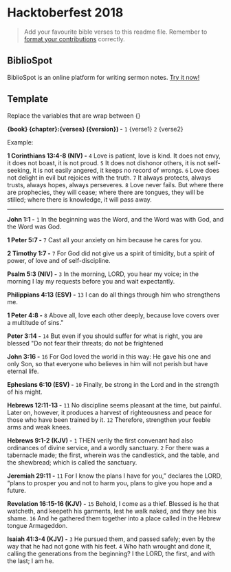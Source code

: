 # Hacktoberfest 2018 

> Add your favourite bible verses to this readme file. Remember to [format your contributions](#template) correctly.

## BiblioSpot

BiblioSpot is an online platform for writing sermon notes. [Try it now!](https://bibliospot.com/register)

## Template

Replace the variables that are wrap between {}

**{book} {chapter}:{verses} ({version}) -** `1` {verse1} `2` {verse2}

Example:

**1 Corinthians 13:4-8 (NIV) -** `4` Love is patient, love is kind. It does not envy, it does not boast, it is not proud. `5` It does not dishonor others, it is not self-seeking, it is not easily angered, it keeps no record of wrongs. `6` Love does not delight in evil but rejoices with the truth. `7` It always protects, always trusts, always hopes, always perseveres. `8` Love never fails. But where there are prophecies, they will cease; where there are tongues, they will be stilled; where there is knowledge, it will pass away.

----

**John 1:1 -** `1` In the beginning was the Word, and the Word was with God, and the Word was God.

**1 Peter 5:7 -** `7` Cast all your anxiety on him because he cares for you.

**2 Timothy 1:7 -** `7` For God did not give us a spirit of timidity, but a spirit of power, of love and of self-discipline.

**Psalm 5:3 (NIV) -** `3` In the morning, LORD, you hear my voice; in the morning I lay my requests before you and wait expectantly.

**Philippians 4:13 (ESV) -** `13` I can do all things through him who strengthens me.

**1 Peter 4:8 -** `8` Above all, love each other deeply, because love covers over a multitude of sins."

**Peter 3:14 -** `14` But even if you should suffer for what is right, you are blessed "Do not fear their threats; do not be frightened

**John 3:16 -** `16` For God loved the world in this way: He gave his one and only Son, so that everyone who believes in him will not perish but have eternal life.

**Ephesians 6:10 (ESV) -** `10` Finally, be strong in the Lord and in the strength of his might.

**Hebrews 12:11-13 -** `11` No discipline seems pleasant at the time, but painful. Later on, however, it produces a harvest of righteousness and peace for those who have been trained by it. `12` Therefore, strengthen your feeble arms and weak knees. 

**Hebrews 9:1-2 (KJV) -** `1` THEN verily the first convenant had also ordinances of divine service, and a wordly sanctuary. `2` For there was a tabernacle made; the first, wherein was the candlestick, and the table, and the shewbread; which is called the sanctuary.


**Jeremiah 29:11 -** `11` For I know the plans I have for you,” declares the LORD, “plans to prosper you and not to harm you, plans to give you hope and a future.

**Revelation 16:15-16 (KJV) -** `15` Behold, I come as a thief. Blessed is he that watcheth, and keepeth his garments, lest he walk naked, and they see his shame. `16` And he gathered them together into a place called in the Hebrew tongue Armageddon. 

**Isaiah 41:3-4 (KJV) -** `3` He pursued them, and passed safely; even by the way that he had not gone with his feet. `4` Who hath wrought and done it, calling the generations from the beginning? I the LORD, the first, and with the last; I am he.